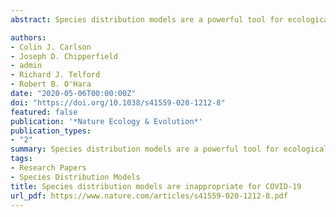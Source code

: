 ```yaml
---
abstract: Species distribution models are a powerful tool for ecological inference, but not every use is biologically justified. Applying these tools to the COVID-19 pandemic is unlikely to yield new insights, and could mislead policymakers at a critical moment.

authors:
- Colin J. Carlson
- Joseph D. Chipperfield
- admin
- Richard J. Telford
- Robert B. O'Hara
date: "2020-05-06T00:00:00Z"
doi: "https://doi.org/10.1038/s41559-020-1212-8"
featured: false
publication: '*Nature Ecology & Evolution*'
publication_types:
- "2"
summary: Species distribution models are a powerful tool for ecological inference, but not every use is biologically justified. Applying these tools to the COVID-19 pandemic is unlikely to yield new insights, and could mislead policymakers at a critical moment.
tags:
- Research Papers
- Species Distribution Models
title: Species distribution models are inappropriate for COVID-19 
url_pdf: https://www.nature.com/articles/s41559-020-1212-8.pdf
---
```


